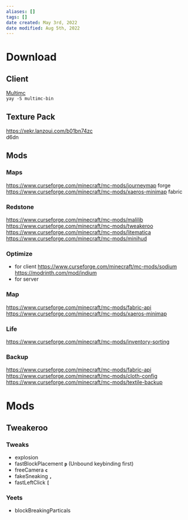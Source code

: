 ```yaml
---
aliases: []
tags: []
date created: May 3rd, 2022
date modified: Aug 5th, 2022
---
```

# Download
## Client
[Multimc](https://multimc.org/)  
`yay -S multimc-bin`
## Texture Pack
https://xekr.lanzoui.com/b01bn74zc  
d6dn

## Mods
### Maps
https://www.curseforge.com/minecraft/mc-mods/journeymap forge  
https://www.curseforge.com/minecraft/mc-mods/xaeros-minimap fabric

### Redstone
https://www.curseforge.com/minecraft/mc-mods/malilib  
	https://www.curseforge.com/minecraft/mc-mods/tweakeroo  
	https://www.curseforge.com/minecraft/mc-mods/litematica  
	https://www.curseforge.com/minecraft/mc-mods/minihud

### Optimize
- for client
https://www.curseforge.com/minecraft/mc-mods/sodium  
	https://modrinth.com/mod/indium
- for server


### Map
https://www.curseforge.com/minecraft/mc-mods/fabric-api  
	https://www.curseforge.com/minecraft/mc-mods/xaeros-minimap

### Life
https://www.curseforge.com/minecraft/mc-mods/inventory-sorting

### Backup
https://www.curseforge.com/minecraft/mc-mods/fabric-api  
	https://www.curseforge.com/minecraft/mc-mods/cloth-config  
		https://www.curseforge.com/minecraft/mc-mods/textile-backup

# Mods
## Tweakeroo
### Tweaks
- explosion
- fastBlockPlacement **`p`** (Unbound keybinding first)
- freeCamera **`c`** 
- fakeSneaking **`,`**
- fastLeftClick **`[`**
### Yeets
- blockBreakingParticals 